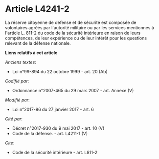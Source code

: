 # Article L4241-2

La réserve citoyenne de défense et de sécurité est composée de volontaires agréés par l'autorité militaire ou par les
services mentionnés à l'article L. 811-2 du code de la sécurité intérieure en raison de leurs compétences, de leur expérience
ou de leur intérêt pour les questions relevant de la défense nationale.

**Liens relatifs à cet article**

_Anciens textes_:

  - Loi n°99-894 du 22 octobre 1999 - art. 20 (Ab)

_Codifié par_:

  - Ordonnance n°2007-465 du 29 mars 2007 - art. Annexe (V)

_Modifié par_:

  - Loi n°2017-86 du 27 janvier 2017 - art. 6

_Cité par_:

  - Décret n°2017-930 du 9 mai 2017 - art. 10 (V)
  - Code de la défense. - art. L4211-1 (V)

_Cite_:

  - Code de la sécurité intérieure - art. L811-2
